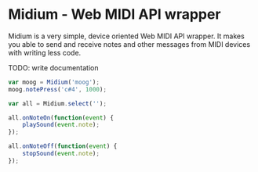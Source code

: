 # Midium - Web MIDI API wrapper
Midium is a very simple, device oriented Web MIDI API wrapper. It makes you able to send and receive notes and other messages from MIDI devices with writing less code.

TODO: write documentation

```javascript
var moog = Midium('moog');
moog.notePress('c#4', 1000);
```

```javascript
var all = Midium.select('');

all.onNoteOn(function(event) {
	playSound(event.note);
});

all.onNoteOff(function(event) {
	stopSound(event.note);
});
```
